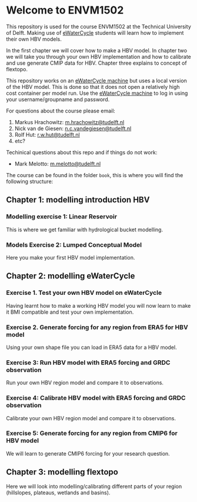 # Welcome to ENVM1502

This repository is used for the course ENVM1502 at the Technical University of Delft.
Making use of [eWaterCycle](https://ewatercycle.readthedocs.io/en/latest/index.html) students will learn how to implement their own HBV models.

In the first chapter we will cover how to make a HBV model.
In chapter two we will take you through your own HBV implementation and how to calibrate and use generate CMIP data for HBV.
Chapter three explains to concept of flextopo.

This repository works on an [eWaterCycle machine](https://envm1502.ewatercycle-tud.src.surf-hosted.nl/) but uses a local version of the HBV model. 
This is done so that it does not open a relatively high cost container per model run.
Use the [eWaterCycle machine](https://envm1502.ewatercycle-tud.src.surf-hosted.nl/) to log in using your username/groupname and password.

For questions about the course please email:
1. Markus Hrachowitz: m.hrachowitz@tudelft.nl
2. Nick van de Giesen: n.c.vandegiesen@tudelft.nl
3. Rolf Hut: r.w.hut@tudelft.nl
4. etc?

Techinical questions about this repo and if things do not work:
- Mark Melotto: m.melotto@tudelft.nl

The course can be found in the folder `book`, this is where you will find the following structure:

## Chapter 1: modelling introduction HBV

### Modelling exercise 1: Linear Reservoir
This is where we get familiar with hydrological bucket modelling.

### Models Exercise 2: Lumped Conceptual Model
Here you make your first HBV model implementation.

## Chapter 2: modelling eWaterCycle

### Exercise 1. Test your own HBV model on eWaterCycle
Having learnt how to make a working HBV model you will now learn to make it BMI compatible and test your own implementation.

### Exercise 2. Generate forcing for any region from ERA5 for HBV model
Using your own shape file you can load in ERA5 data for a HBV model.

### Exercise 3: Run HBV model with ERA5 forcing and GRDC observation
Run your own HBV region model and compare it to observations.

### Exercise 4: Calibrate HBV model with ERA5 forcing and GRDC observation
Calibrate your own HBV region model and compare it to observations.

### Exercise 5: Generate forcing for any region from CMIP6 for HBV model
We will learn to generate CMIP6 forcing for your research question.

## Chapter 3: modelling flextopo
Here we will look into modelling/calibrating different parts of your region (hillslopes, plateaus, wetlands and basins).
